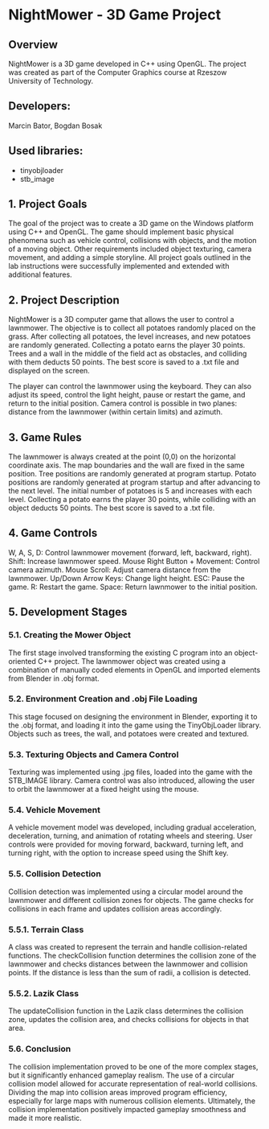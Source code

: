 # NightMower - 3D Game Project
## Overview
NightMower is a 3D game developed in C++ using OpenGL. The project was created as part of the Computer Graphics course at Rzeszow University of Technology.

## Developers:

Marcin Bator,
Bogdan Bosak

## Used libraries:
- tinyobjloader
- stb_image

## 1. Project Goals
The goal of the project was to create a 3D game on the Windows platform using C++ and OpenGL. The game should implement basic physical phenomena such as vehicle control, collisions with objects, and the motion of a moving object. Other requirements included object texturing, camera movement, and adding a simple storyline. All project goals outlined in the lab instructions were successfully implemented and extended with additional features.

## 2. Project Description
NightMower is a 3D computer game that allows the user to control a lawnmower. The objective is to collect all potatoes randomly placed on the grass. After collecting all potatoes, the level increases, and new potatoes are randomly generated. Collecting a potato earns the player 30 points. Trees and a wall in the middle of the field act as obstacles, and colliding with them deducts 50 points. The best score is saved to a .txt file and displayed on the screen.


The player can control the lawnmower using the keyboard. They can also adjust its speed, control the light height, pause or restart the game, and return to the initial position. Camera control is possible in two planes: distance from the lawnmower (within certain limits) and azimuth.

## 3. Game Rules
The lawnmower is always created at the point (0,0) on the horizontal coordinate axis.
The map boundaries and the wall are fixed in the same position.
Tree positions are randomly generated at program startup.
Potato positions are randomly generated at program startup and after advancing to the next level.
The initial number of potatoes is 5 and increases with each level.
Collecting a potato earns the player 30 points, while colliding with an object deducts 50 points.
The best score is saved to a .txt file.
## 4. Game Controls
W, A, S, D: Control lawnmower movement (forward, left, backward, right).
Shift: Increase lawnmower speed.
Mouse Right Button + Movement: Control camera azimuth.
Mouse Scroll: Adjust camera distance from the lawnmower.
Up/Down Arrow Keys: Change light height.
ESC: Pause the game.
R: Restart the game.
Space: Return lawnmower to the initial position.

## 5. Development Stages
### 5.1. Creating the Mower Object
The first stage involved transforming the existing C program into an object-oriented C++ project. The lawnmower object was created using a combination of manually coded elements in OpenGL and imported elements from Blender in .obj format.

### 5.2. Environment Creation and .obj File Loading
This stage focused on designing the environment in Blender, exporting it to the .obj format, and loading it into the game using the TinyObjLoader library. Objects such as trees, the wall, and potatoes were created and textured.

### 5.3. Texturing Objects and Camera Control
Texturing was implemented using .jpg files, loaded into the game with the STB_IMAGE library. Camera control was also introduced, allowing the user to orbit the lawnmower at a fixed height using the mouse.

### 5.4. Vehicle Movement
A vehicle movement model was developed, including gradual acceleration, deceleration, turning, and animation of rotating wheels and steering. User controls were provided for moving forward, backward, turning left, and turning right, with the option to increase speed using the Shift key.

### 5.5. Collision Detection
Collision detection was implemented using a circular model around the lawnmower and different collision zones for objects. The game checks for collisions in each frame and updates collision areas accordingly.

### 5.5.1. Terrain Class
A class was created to represent the terrain and handle collision-related functions. The checkCollision function determines the collision zone of the lawnmower and checks distances between the lawnmower and collision points. If the distance is less than the sum of radii, a collision is detected.

### 5.5.2. Lazik Class
The updateCollision function in the Lazik class determines the collision zone, updates the collision area, and checks collisions for objects in that area.

### 5.6. Conclusion
The collision implementation proved to be one of the more complex stages, but it significantly enhanced gameplay realism. The use of a circular collision model allowed for accurate representation of real-world collisions. Dividing the map into collision areas improved program efficiency, especially for large maps with numerous collision elements. Ultimately, the collision implementation positively impacted gameplay smoothness and made it more realistic.
